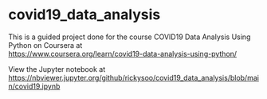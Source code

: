 # covid19_data_analysis

This is a guided project done for the course COVID19 Data Analysis Using Python on Coursera at\
https://www.coursera.org/learn/covid19-data-analysis-using-python/

View the Jupyter notebook at\
https://nbviewer.jupyter.org/github/rickysoo/covid19_data_analysis/blob/main/covid19.ipynb
